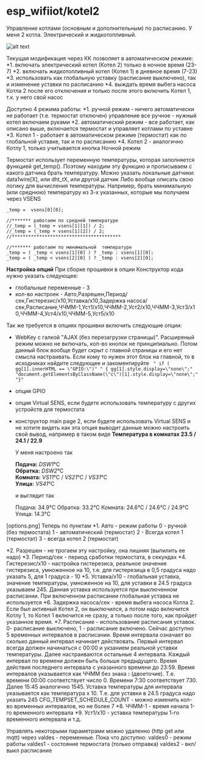 # esp_wifiiot/kotel2

Управление котлами (основным и дополнительным) по расписанию.
У меня 2 котла. Электрический и жидкотопливный.

![alt text](https://github.com/d51x/esp_wifiiot/blob/master/kotel2/main.png)

Текущая модификация через КК позволяет в автоматическом режиме:
*1. включать электрический котел (Котел 2) только в ночное время (23-7)
*2. включать жидкотопливный котел (Котел 1) в дневное время (7-23)
*3. использовать как глобальную уставку (расписание выключено), так и изменение уставки по расписанию
*4. выждать время выбега насоса Котла 2 после его отключения и только после этого включить Котел 1, т.к. у него свой насос

Доступно 4 режима работы:
*1. ручной режим - ничего автоматически не работает (т.е. термостат отключен)
   управление все ручное - нужный котел включаем руками
*2. автоматический режим - все работает, как описано выше, включается термостат и управляет котлами по уставке
*3. Котел 1 - работает в автоматическом режиме (термостат) как по глобальной уставке, так и по расписанию
*4. Котел 2 - аналогично Котлу 1, только учитывается кнопка Ночной режим

Термостат использует переменную температуры, которая заполняется функцией get_temp().
Поэтому находим эту функцию и прописываем с какого датчика брать температуру.
Можно указать локальные датчики: data1wire[X], или dht_tX, или другой датчик
Либо вообще описать свою логику для вычисления температуры.
Например, брать минимальную (или среднюю) температуру из 3-х указанных, которые мы получаем через VSENS

    _temp =  vsens[0][0];

    //******* работаем по средней температуре
    //_temp = (_temp + vsens[1][1]) / 2;
    //_temp = (_temp + vsens[1][2]) / 2;
    //****************************************

    //******* работаем по минимальной  температуре
    _temp = ( _temp < vsens[1][0] ) ? _temp : vsens[1][0];
    _temp = ( _temp < vsens[2][0] ) ? _temp : vsens[2][0];


**Настройка опций**
При сборке прошивки в опции Конструктор кода нужно указать следующее:
* глобальные переменные - 3
* кол-во настроек - Авто,Разрешен,Период/сек,Гистерезис/x10,Уставка/x10,Задержка насоса/сек,Расписание,ЧЧММ-1,Уст1/x10,ЧЧММ-2,Уст2/x10,ЧЧММ-3,Уст3/x10,ЧЧММ-4,Уст4/x10,ЧЧММ-5,Уст5/x10

Так же требуется в опциях прошивки включить следующие опции:
* WebKey с галкой "AJAX (без перезагрузки страницы)". Расширеный режим можно не включать, кол-во кнопок не принципиально. Потом данный блок вообще будет скрыт с главной страницы и его нет смысла настраивать.
  Если кому то нужен этот блок на главной, то в исходниках найдите следующее и закоментируйте
  `	
	" if ( gg[1].innerHTML == \"GPIO:\")"
  	" { gg[1].style.display=\"none\";"
  	"document.getElementsByClassName(\"c\")[1].style.display=\"none\";"
  	"}"  
`
* опция GPIO
* опция Virtual SENS, если будете использовать температуру с других устройств для термостата
* конструктор main page 2, если будете использовать Virtual SENS и не хотите видеть как эта опция выводит данные
  можно настроить свой вывод, например в таком виде
  **Температура в комнатах 23.5 / 24.1 / 22.9**
  
  У меня настроено так

	<b>Подача:</b>  _DSW1_°C<br>
	<b>Обратка:</b> _DSW2_°C<br>
	<b>Комната:</b> _VS11_°C / _VS21_°C / _VS31_°C<br>
	<b>Улица:</b>   _VS41_°C  

  и выглядит так

	Подача: 34.9°C
	Обратка: 33.2°C
	Комната: 24.6°C / 24.6°C / 24.9°C
	Улица: 14.3°C  

  
[options.png]
Теперь по пунктам
*1. Авто - режим работы 
  0 - ручной (без термостата)
  1 - автоматический (термостат)
  2 - Всегда котел 1 (термостат)
  3 - всегда котел 2 (термостат)
  
*2. Разрешен - не трогаем эту настройку, она лишняя (выпилить ее надо)
*3. Период/сек - период сработки термостата, в секундах
*4. Гистерезис/x10 - настройка гистерезиса, реальное значение гистерезиса, умноженное на 10, т.е. для гистерезица в 0,5 градуса надо указать 5, для 1 градуса - 10
*5. Уставка/x10 - глобальная уставка, значение температуры, умноженное на 10, для уставки в 24.5 градуса указываем 245. Данная уставка используется при выключенном расписании. При включенном расписании глобальная уставка не используется
*6. Задержка насоса/сек - время выбега насоса Котла 2. Если был активный Котел 2, он выключился, а потом надо включится Котлу 1, то Котел 1 включится не сразу, а только после того, как пройдет указанное время.
*7. Расписание - использование расписания уставок. 0- расписание выключено, 1 - расписание включено. 
    Сейчас доступно 5 временных интервалов в расписании. 
	Время интервала означает во сколько данный интервал начинает действовать.
	Первый интервал всегда должен начинаться с 00:00 и укзанием реальной уставки температуры.
    Далее настраиваются остальные 4 интервала. Каждый интервал по времени должен быть больше предыдущего.
	Время действия последнего интервала с указанного времени до 23:59.
	Время интервалов указывается как ЧЧММ без знака **:** (двоеточие).
	Т.е. времени 00:00 соответствует число 0. Времени 7:30 соответствует 730. Далее 15:45 аналогично 1545.
	Уставка температуры для интервала указывается как температура х 10. Т.е. для уставки в 24.5 градуса надо указать 245
	CFG_TEMPSET_SCHEDULE_COUNT - можно изменить кол-во временных интервалов, но не более 7
*8. ЧЧММ-1 - время начала 1-го временного интервала
*9. Уст1/x10 - уставка температуры 1-го временного интервала
и т.д.

Управлять некоторыми параметрами можно удаленно (http get или mqtt) через valdes - переменные.
Пока что доступно:
valdes0 - режим работы
valdes1 - состояние термостата (только отправка)
valdes2 - вкл/выкл расписание

